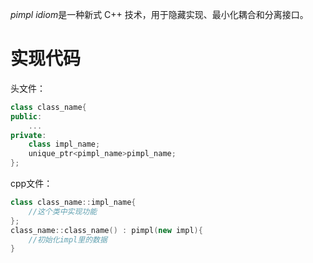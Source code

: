 *pimpl idiom*是一种新式 C++ 技术，用于隐藏实现、最小化耦合和分离接口。
# 实现代码
头文件：
```cpp
class class_name{
public:
    ...
private:
    class impl_name;
    unique_ptr<pimpl_name>pimpl_name;
};
```
cpp文件：
```cpp
class class_name::impl_name{
    //这个类中实现功能
};
class_name::class_name() : pimpl(new impl){
    //初始化impl里的数据
}
```

